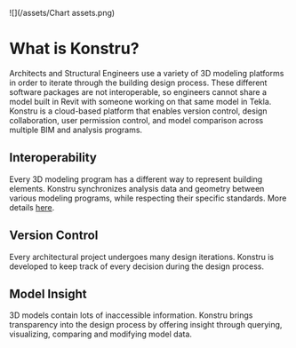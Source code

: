 ![](/assets/Chart  assets.png)

# What is Konstru?

Architects and Structural Engineers use a variety of 3D modeling platforms in order to iterate through the building design process. These different software packages are not interoperable, so engineers cannot share a model built in Revit with someone working on that same model in Tekla. Konstru is a cloud-based platform that enables version control, design collaboration, user permission control, and model comparison across multiple BIM and analysis programs.

## Interoperability

Every 3D modeling program has a different way to represent building elements. Konstru synchronizes analysis data and geometry between various modeling programs, while respecting their specific standards. More details [here](supported_elements.md).

## Version Control

Every architectural project undergoes many design iterations. Konstru is developed to keep track of every decision during the design process.

## Model Insight

3D models contain lots of inaccessible information. Konstru brings transparency into the design process by offering insight through querying, visualizing, comparing and modifying model data.

